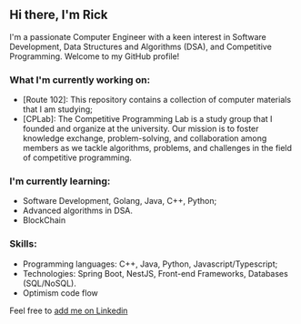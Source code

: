 ## Hi there, I'm Rick

I'm a passionate Computer Engineer with a keen interest in Software Development, Data Structures and Algorithms (DSA), and Competitive Programming. Welcome to my GitHub profile!

### What I'm currently working on:

- [Route 102]: This repository contains a collection of computer materials that I am studying;
- [CPLab]: The Competitive Programming Lab is a study group that I founded and organize at the university. Our mission is to foster knowledge exchange, problem-solving, and collaboration among members as we tackle algorithms, problems, and challenges in the field of competitive programming.

### I'm currently learning:

- Software Development, Golang, Java, C++, Python;
- Advanced algorithms in DSA.
- BlockChain

### Skills:

- Programming languages: C++, Java, Python, Javascript/Typescript;
- Technologies: Spring Boot, NestJS, Front-end Frameworks, Databases (SQL/NoSQL).
- Optimism code flow

Feel free to [add me on Linkedin](https://www.linkedin.com/in/rickelmedias/)
